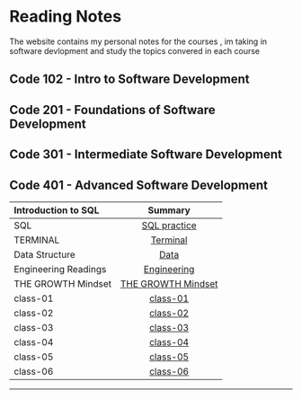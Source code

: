 # Reading Notes
The website contains my personal notes for the courses , im taking in software devlopment and study the topics convered in each course


## Code 102 - Intro to Software Development
## Code 201 - Foundations of Software Development
## Code 301 - Intermediate Software Development
## Code 401 - Advanced Software Development


| Introduction to SQL       | Summary 
| :---        |    :----:
|SQL | [SQL practice](./sql.md) 
|TERMINAL     | [Terminal](./terminal.md)
|Data Structure     | [Data](./data.structure.md)
|Engineering Readings| [Engineering](./Engineering.md)
|THE GROWTH Mindset   | [THE GROWTH Mindset](./growth.md)
|class-01     | [class-01](./class-01.md)
|class-02    | [class-02](./class-02.md)
|class-03   | [class-03](./class-03.md)
|class-04   | [class-04](./class-04.md)
|class-05   | [class-05](./class-05.md)
|class-06   | [class-06](./class-06.md)








   

---




